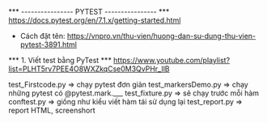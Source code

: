 *** ---------------- PYTEST ---------------- *** 
https://docs.pytest.org/en/7.1.x/getting-started.html
- Cách đặt tên: https://vnpro.vn/thu-vien/huong-dan-su-dung-thu-vien-pytest-3891.html

*** 1. Viết test bằng PyTest ***
https://www.youtube.com/playlist?list=PLHT5rv7PEE4O8WXZkqCse0M3QvPHr_IlB


test_Firstcode.py => chạy pytest đơn giản
test_markersDemo.py => chạy những pytest có @pytest.mark.___
test_fixture.py => sẽ chạy trước mỗi hàm
conftest.py => giống như kiểu viết hàm tái sử dụng lại
test_report.py => report HTML, screenshort


